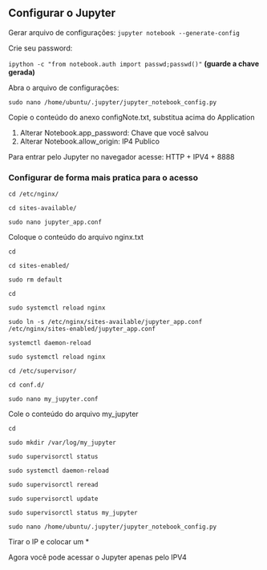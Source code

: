 ##
## Configurar o Jupyter

Gerar arquivo de configurações: `jupyter notebook --generate-config`

Crie seu password:

`ipython -c "from notebook.auth import passwd;passwd()"`
**(guarde a chave gerada)**

Abra o arquivo de configurações:

`sudo nano /home/ubuntu/.jupyter/jupyter_notebook_config.py`

Copie o conteúdo do anexo configNote.txt, substitua acima do Application
1. Alterar Notebook.app_password: Chave que você salvou
2. Alterar Notebook.allow_origin: IP4 Publico

Para entrar pelo Jupyter no navegador acesse: HTTP + IPV4 + 8888

### Configurar de forma mais pratica para o acesso

`cd /etc/nginx/`

`cd sites-available/`

`sudo nano jupyter_app.conf`

Coloque o conteúdo do arquivo nginx.txt

`cd`

`cd sites-enabled/`

`sudo rm default`

`cd`

`sudo systemctl reload nginx`

`sudo ln -s /etc/nginx/sites-available/jupyter_app.conf /etc/nginx/sites-enabled/jupyter_app.conf`

`systemctl daemon-reload`

`sudo systemctl reload nginx`

`cd /etc/supervisor/`

`cd conf.d/`

`sudo nano my_jupyter.conf`

Cole o conteúdo do arquivo my_jupyter

`cd`

`sudo mkdir /var/log/my_jupyter`

`sudo supervisorctl status`

`sudo systemctl daemon-reload`

`sudo supervisorctl reread`

`sudo supervisorctl update`

`sudo supervisorctl status my_jupyter`

`sudo nano /home/ubuntu/.jupyter/jupyter_notebook_config.py`

Tirar o IP e colocar um *

Agora você pode acessar o Jupyter apenas pelo IPV4
